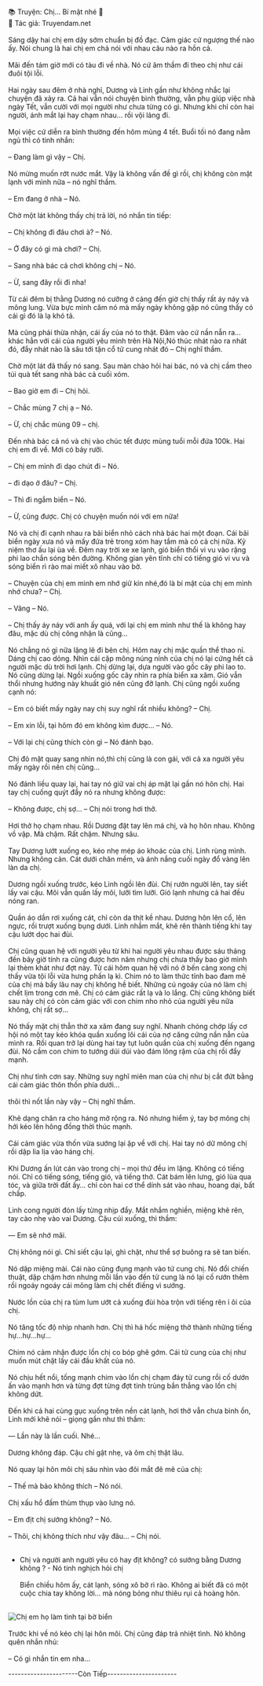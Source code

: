 📚 Truyện: Chị... Bí mật nhé 🔞 
<br>
📖 Tác giả: Truyendam.net
<br></br>
Sáng dậy hai chị em dậy sớm chuẩn bị đồ đạc. Cảm giác cứ ngượng thế nào ấy. Nói chung là hai chị em chả nói với nhau câu nào ra hồn cả.
<br></br>
Mãi đến tám giờ mới có tàu đi về nhà. Nó cứ âm thầm đi theo chị như cái đuôi tội lỗi. 
<br></br>
Hai ngày sau đêm ở nhà nghỉ, Dương và Linh gần như không nhắc lại chuyện đã xảy ra. Cả hai vẫn nói chuyện bình thường, vẫn phụ giúp việc nhà ngày Tết, vẫn cười với mọi người như chưa từng có gì. Nhưng khi chỉ còn hai người, ánh mắt lại hay chạm nhau... rồi vội lảng đi.
<br></br>
Mọi việc cứ diễn ra bình thường đến hôm mùng 4 tết. Buổi tối nó đang nằm ngủ thì có tinh nhắn:
<br></br>
– Đang làm gì vậy – Chị.
<br></br>
Nó mừng muốn rớt nước mắt. Vậy là không vấn đề gì rồi, chị không còn mặt lạnh với mình nữa – nó nghĩ thầm.
<br></br>
– Em đang ở nhà – Nó.
<br></br>
Chờ một lát không thấy chị trả lời, nó nhắn tin tiếp:
<br></br>
– Chị không đi đâu chơi à? – Nó.
<br></br>
– Ở đây có gì mà chơi? – Chị.
<br></br>
– Sang nhà bác cả chơi không chị – Nó.
<br></br>
– Ừ, sang đây rồi đi nha!
<br></br>
Từ cái đêm bị thằng Dương nó cưỡng ở cảng đến giờ chị thấy rất áy náy và mông lung. Vừa bực mình căm nó mà mấy ngày không gặp nó cũng thấy có cái gì đó là lạ khó tả.
<br></br>
Mà cũng phải thừa nhận, cái ấy của nó to thật. Đâm vào cứ nần nẫn ra… khác hẳn với cái của người yêu mình trên Hà Nội,Nó thúc nhát nào ra nhát đó, đẩy nhát nào là sâu tới tận cổ tử cung nhát đó – Chị nghĩ thầm.
<br></br>
Chờ một lát đã thấy nó sang. Sau màn chào hỏi hai bác, nó và chị cầm theo túi quà tết sang nhà bác cả cuối xóm.
<br></br>
– Bao giờ em đi – Chị hỏi.
<br></br>
– Chắc mùng 7 chị ạ – Nó.
<br></br>
– Ừ, chị chắc mùng 09 – chị.
<br></br>
Đến nhà bác cả nó và chị vào chúc tết được mùng tuổi mỗi đứa 100k. Hai chị em đi về. Mới có bảy rưỡi.
<br></br>
– Chị em mình đi dạo chút đi – Nó.
<br></br>
– đi dạo ở đâu? – Chị.
<br></br>
– Thì đi ngắm biển – Nó.
<br></br>
– Ừ, cũng được. Chị có chuyện muốn nói với em nữa!
<br></br>
Nó và chị đi cạnh nhau ra bãi biển nhỏ cách nhà bác hai một đoạn. Cái bãi biển ngày xưa nó và mấy đứa trẻ trong xóm hay tắm mà có cả chị nữa. Kỷ niệm thơ ấu lại ùa về. Đêm nay trời xe xe lạnh, gió biển thổi vi vu vào rặng phi lao chắn sóng bên đường. Không gian yên tĩnh chỉ có tiếng gió vi vu và sóng biển rì rào mai miết xô nhau vào bờ.
<br></br>
– Chuyện của chị em mình em nhớ giữ kín nhé,đó là bí mật của chị em mình nhớ chưa? – Chị.
<br></br>
– Vâng – Nó.
<br></br>
– Chị thấy áy náy với anh ấy quá, với lại chị em mình như thế là không hay đâu, mặc dù chị công nhận là cũng...
<br></br>
Nó chẳng nó gì nữa lặng lẽ đi bên chị. Hôm nay chị mặc quần thể thao nỉ. Dáng chị cao dỏng. Nhìn cái cặp mông núng nính của chị nó lại cứng hết cả người mặc dù trời hơi lạnh. Chị dừng lại, dựa người vào gốc cây phi lao to. Nó cũng dừng lại. Ngồi xuống gốc cây nhìn ra phía biển xa xăm. Gió vẫn thổi nhưng hướng này khuất gió nên cũng đỡ lạnh. Chị cũng ngồi xuống cạnh nó:
<br></br>
– Em có biết mấy ngày nay chị suy nghĩ rất nhiều không? – Chị.
<br></br>
– Em xin lỗi, tại hôm đó em không kìm được… – Nó.
<br></br>
– Với lại chị cũng thích còn gì – Nó đánh bạo.
<br></br>
Chị đỏ mặt quay sang nhìn nó,thì chị cũng là con gái, với cả xa người yêu mấy ngày rồi nên chị cũng...
<br></br>
Nó đánh liều quay lại, hai tay nó giữ vai chị áp mặt lại gần nó hôn chị. Hai tay chị cuống quýt đẩy nó ra nhưng không được:
<br></br>
– Không được, chị sợ… – Chị nói trong hơi thở.
<br></br>
 Hơi thở họ chạm nhau. Rồi Dương đặt tay lên má chị, và họ hôn nhau. Không vồ vập. Mà chậm. Rất chậm. Nhưng sâu.
<br></br>
Tay Dương lướt xuống eo, kéo nhẹ mép áo khoác của chị. Linh rùng mình. Nhưng không cản. Cát dưới chân mềm, và ánh nắng cuối ngày đổ vàng lên làn da chị.
<br></br>
Dương ngồi xuống trước, kéo Linh ngồi lên đùi. Chị rướn người lên, tay siết lấy vai cậu. Môi vẫn quấn lấy môi, lưỡi tìm lưỡi. Gió lạnh nhưng cả hai đều nóng ran.
<br></br>
Quần áo dần rơi xuống cát, chỉ còn da thịt kề nhau. Dương hôn lên cổ, lên ngực, rồi trượt xuống bụng dưới. Linh nhắm mắt, khẽ rên thành tiếng khi tay cậu lướt dọc hai đùi.
<br></br>
Chị cũng quan hệ với người yêu từ khi hai người yêu nhau được sáu tháng đến bây giờ tính ra cũng được hơn năm nhưng chị chưa thấy bao giờ mình lại thèm khát như đợt này. Từ cái hôm quan hệ với nó ở bến cảng xong chị thấy vừa tội lỗi vừa hưng phấn lạ kì. Chim nó to làm thức tỉnh bao đam mê của chị mà bấy lâu nay chị không hề biết. Những cú ngoáy của nó làm chị chết lịm trong cơn mê. Chị có cảm giác rất lạ và lo lắng. Chị cũng không biết sau này chị có còn cảm giác với con chim nho nhỏ của người yêu nữa không, chị rất sợ…
<br></br>
Nó thấy mặt chị thẫn thờ xa xăm đang suy nghĩ. Nhanh chóng chớp lấy cơ hội nó một tay kéo khóa quần xuống lôi cái của nợ căng cứng nần nẫn của mình ra. Rồi quan trở lại dùng hai tay tụt luôn quần của chị xuống đến ngang đùi. Nó cầm con chim to tướng dúi dúi vào đám lông rậm của chị rồi đẩy mạnh.
<br></br>
Chị như tỉnh cơn say. Những suy nghĩ miên man của chị như bị cắt đứt bằng cái cảm giác thôn thốn phía dưới… 
<br></br>
thôi thì nốt lần này vậy – Chị nghĩ thầm.
<br></br>
Khẽ dạng chân ra cho háng mở rộng ra. Nó nhưng hiểm ý, tay bợ mông chị hới kéo lên hông đồng thời thúc mạnh.
<br></br>
Cái cảm giác vừa thốn vừa sướng lại ập về với chị. Hai tay nó dữ mông chị rồi dập lia lịa vào háng chị.
<br></br>
Khi Dương ấn lút cán vào trong chị – mọi thứ đều im lặng. Không có tiếng nói. Chỉ có tiếng sóng, tiếng gió, và tiếng thở. Cát bám lên lưng, gió lùa qua tóc, và giữa trời đất ấy… chỉ còn hai cơ thể dính sát vào nhau, hoang dại, bất chấp.
<br></br>
Linh cong người đón lấy từng nhịp đẩy. Mắt nhắm nghiền, miệng khẽ rên, tay cào nhẹ vào vai Dương. Cậu cúi xuống, thì thầm:
<br></br>
— Em sẽ nhớ mãi.
<br></br>
Chị không nói gì. Chỉ siết cậu lại, ghì chặt, như thể sợ buông ra sẽ tan biến.
<br></br>
Nó dập miệng mài. Cái nào cũng đụng mạnh vào tử cung chị. Nó đổi chiến thuật, dập chậm hơn nhưng mỗi lần vào đến tử cung là nó lại cố rướn thêm rồi ngoáy ngoáy cái mông làm chị chết điếng vì sướng.
<br></br>
Nước lồn của chị ra tùm lum ướt cả xuống đùi hòa trộn với tiếng rên ỉ ôi của chị.
<br></br>
Nó tăng tốc độ nhịp nhanh hơn. Chị thì há hốc miệng thở thành những tiếng hự...hự...hự...
<br></br>
Chim nó cảm nhận được lồn chị co bóp ghê gớm. Cái tử cung của chị như muốn mút chặt lấy cái đầu khất của nó.
<br></br>
Nó chịu hết nổi, tống mạnh chim vào lồn chị chạm đáy tử cung rồi cố dướn ấn vào mạnh hơn và từng đợt từng đợt tinh trùng bắn thẳng vào lồn chị không dứt.
<br></br>
Đến khi cả hai cùng gục xuống trên nền cát lạnh, hơi thở vẫn chưa bình ổn, Linh mới khẽ nói – giọng gần như thì thầm:
<br></br>
— Lần này là lần cuối. Nhé...
<br></br>
Dương không đáp. Cậu chỉ gật nhẹ, và ôm chị thật lâu.
<br></br>
Nó quay lại hôn môi chị sâu nhìn vào đôi mắt đê mê của chị:
<br></br>
– Thế mà bảo không thích – Nó nói.
<br></br>
Chị xấu hổ đấm thùm thụp vào lưng nó.
<br></br>
– Em địt chị sướng không? – Nó.
<br></br>
– Thôi, chị không thích như vậy đâu… – Chị nói.
<br></br>
- Chị và người anh người yêu có hay địt không? có sướng bằng Dương không ? - Nó tinh nghịch hỏi chị
<br></br>
Biển chiều hôm ấy, cát lạnh, sóng xô bờ rì rào. Không ai biết đã có một cuộc chia tay không lời... mà nóng bỏng như thiêu rụi cả hoàng hôn.
<br></br>
<img src="/images/chi-bi-mat-nhe/hoanghon.jpg" alt="Chị em họ làm tình tại bờ biển"/>
<br></br>
Trước khi về nó kéo chị lại hôn môi. Chị cũng đáp trả nhiệt tình. Nó không quên nhắn nhủ:
<br></br>
– Có gì nhắn tin em nha…

----------------------Còn Tiếp----------------------
<!-- truyện sex vợ bạn, vợ bạn ngon quá, hiếp dâm vợ bạn tại nhà, bạn chồng đụ vợ, truyện sex sinh viên, truyện sex xóm trọ,truyện sex hiếp dâm,truyện 18+,Truyện sex người lớn, Truyendam.net -->